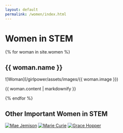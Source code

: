```yaml
---
layout: default
permalink: /women/index.html
---
```

# Women in STEM
{% for woman in site.women %}
  <h2>
      {{ woman.name }}
  </h2>
  ![Woman](/girlpower/assets/images/{{ woman.image }})
  <p>{{ woman.content | markdownify }}</p>
{% endfor %}

## Other Important Women in STEM
[![Mae Jemison](https://img.youtube.com/vi/rWxGAogqr4M/0.jpg)](https://www.youtube.com/watch?v=rWxGAogqr4M)
[![Marie Curie](https://img.youtube.com/vi/w6JFRi0Qm_s/0.jpg)](https://www.youtube.com/watch?v=w6JFRi0Qm_s)
[![Grace Hopper](https://img.youtube.com/vi/EG0Y8BfA4o0/0.jpg)](https://www.youtube.com/watch?v=EG0Y8BfA4o0)
